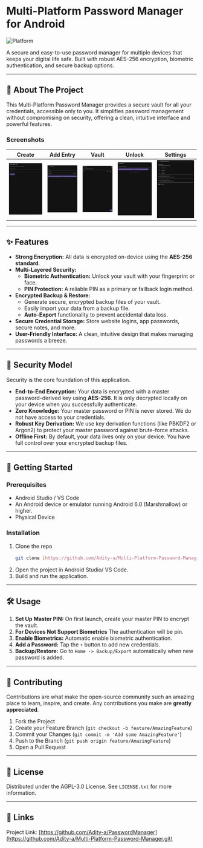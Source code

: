 # Multi-Platform Password Manager for Android

![Platform](https://img.shields.io/badge/platform-Android-brightgreen)

A secure and easy-to-use password manager for multiple devices that keeps your digital life safe. Built with robust AES-256 encryption, biometric authentication, and secure backup options.

---

## 🌟 About The Project

This Multi-Platform Password Manager provides a secure vault for all your credentials, accessible only to you. It simplifies password management without compromising on security, offering a clean, intuitive interface and powerful features.

### Screenshots

| Create | Add Entry | Vault | Unlock | Settings |
| :---: | :---: | :---: | :---: | :---: |
| ![App Screenshot 1](https://github.com/Adity-a/Multi-Platform-Password-Manager/blob/main/Screenshots/create.jpg) | ![App Screenshot 2](https://github.com/Adity-a/Multi-Platform-Password-Manager/blob/main/Screenshots/add_entry.jpg) | ![App Screenshot 3](https://github.com/Adity-a/Multi-Platform-Password-Manager/blob/main/Screenshots/vault.jpg) | ![App Screenshot 4](https://github.com/Adity-a/Multi-Platform-Password-Manager/blob/main/Screenshots/unlock.jpg) | ![App Screenshot 5](https://github.com/Adity-a/Multi-Platform-Password-Manager/blob/main/Screenshots/settings.jpg) |

---

## ✨ Features

* **Strong Encryption:** All data is encrypted on-device using the **AES-256 standard**.
* **Multi-Layered Security:**
    * **Biometric Authentication:** Unlock your vault with your fingerprint or face.
    * **PIN Protection:** A reliable PIN as a primary or fallback login method.
* **Encrypted Backup & Restore:**
    * Generate secure, encrypted backup files of your vault.
    * Easily import your data from a backup file.
    * **Auto-Export** functionality to prevent accidental data loss.
* **Secure Credential Storage:** Store website logins, app passwords, secure notes, and more.
* **User-Friendly Interface:** A clean, intuitive design that makes managing passwords a breeze.

---

## 🔐 Security Model

Security is the core foundation of this application.

* **End-to-End Encryption:** Your data is encrypted with a master password-derived key using **AES-256**. It is only decrypted locally on your device when you successfully authenticate.
* **Zero Knowledge:** Your master password or PIN is never stored. We do not have access to your credentials.
* **Robust Key Derivation:** We use key derivation functions (like PBKDF2 or Argon2) to protect your master password against brute-force attacks.
* **Offline First:** By default, your data lives only on your device. You have full control over your encrypted backup files.

---

## 🚀 Getting Started

### Prerequisites

* Android Studio / VS Code
* An Android device or emulator running Android 6.0 (Marshmallow) or higher.
* Physical Device

### Installation

1.  Clone the repo
    ```sh
    git clone [https://github.com/Adity-a/Multi-Platform-Password-Manager.git](https://github.com/Adity-a/Multi-Platform-Password-Manager.git)
    ```
2.  Open the project in Android Studio/ VS Code.
3.  Build and run the application.

---

## 🛠️ Usage

1.  **Set Up Master PIN:** On first launch, create your master PIN to encrypt the vault.
2.  **For Devices Not Support Biometrics** The authentication will be pin.
3.  **Enable Biometrics:** Automatic enable biometric authentication.
4.  **Add a Password:** Tap the `+` button to add new credentials.
5.  **Backup/Restore:** Go to `Home -> Backup/Export` automatically when new password is added.

---

## 🤝 Contributing

Contributions are what make the open-source community such an amazing place to learn, inspire, and create. Any contributions you make are **greatly appreciated**.

1.  Fork the Project
2.  Create your Feature Branch (`git checkout -b feature/AmazingFeature`)
3.  Commit your Changes (`git commit -m 'Add some AmazingFeature'`)
4.  Push to the Branch (`git push origin feature/AmazingFeature`)
5.  Open a Pull Request

---

## 📄 License

Distributed under the AGPL-3.0 License. See `LICENSE.txt` for more information.

---

## 📧 Links

Project Link: [https://github.com/Adity-a/PasswordManager](https://github.com/Adity-a/Multi-Platform-Password-Manager.git)
